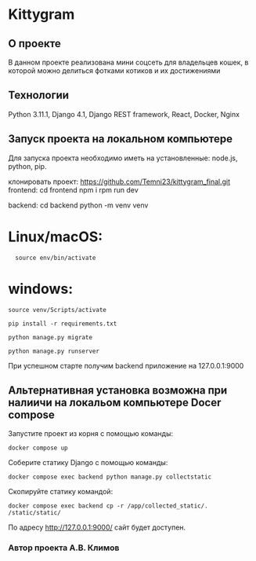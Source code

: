 #  Kittygram

## О проекте

В данном проекте реализована мини соцсеть для владельцев кошек, в которой можно делиться фотками котиков и их достижениями

## Технологии
Python 3.11.1, Django 4.1, Django REST framework, React, Docker, Nginx

## Запуск проекта на локальном компьютере

Для запуска проекта необходимо иметь на установленные: node.js, python, pip.

клонировать проект:
https://github.com/Temni23/kittygram_final.git
frontend:
cd frontend
npm i
rpm run dev

backend:
cd backend
python -m venv venv

# Linux/macOS:
```
  source env/bin/activate
  ```
# windows:
  ```
  source venv/Scripts/activate
  ```

```
pip install -r requirements.txt
```
```
python manage.py migrate
```
```
python manage.py runserver
```
При успешном старте получим backend приложение на 127.0.0.1:9000

## Альтернативная установка возможна при налиичи на локальом компьютере Docer compose

Запустите проект из корня с помощью команды:
```
docker compose up
```
Соберите статику Django с помощью команды:
```
docker compose exec backend python manage.py collectstatic
```
Скопируйте статику командой:
```
docker compose exec backend cp -r /app/collected_static/. /static/static/
```
По адресу http://127.0.0.1:9000/ сайт будет доступен.


### Автор проекта А.В. Климов
